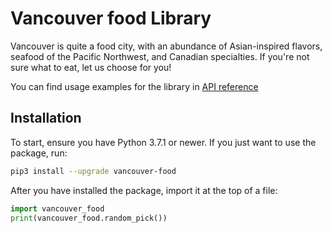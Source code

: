 # Vancouver food Library

Vancouver is quite a food city, with an abundance of Asian-inspired flavors, seafood of the Pacific Northwest, and Canadian specialties. If you're not sure what to eat, let us choose for you!

You can find usage examples for the library in [API reference](https://pypi.org/project/vancouver-food/)

## Installation

To start, ensure you have Python 3.7.1 or newer. If you just
want to use the package, run:

```sh
pip3 install --upgrade vancouver-food
```

After you have installed the package, import it at the top of a file:

```python
import vancouver_food
print(vancouver_food.random_pick())
```
